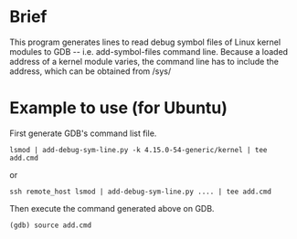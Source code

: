 # Brief

This program generates lines to read debug symbol files of Linux kernel
modules to GDB -- i.e. add-symbol-files command line.
Because a loaded address of a kernel module varies, the command line
has to include the address, which can be obtained from /sys/


# Example to use (for Ubuntu)

First generate GDB's command list file.

    lsmod | add-debug-sym-line.py -k 4.15.0-54-generic/kernel | tee add.cmd

or

    ssh remote_host lsmod | add-debug-sym-line.py .... | tee add.cmd

Then execute the command generated above on GDB.

    (gdb) source add.cmd

